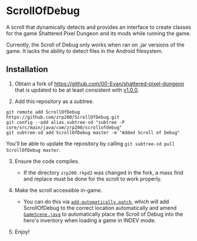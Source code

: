 # ScrollOfDebug
A scroll that dynamically detects and provides an interface to create classes for the game Shattered Pixel Dungeon and its mods while running the game.

Currently, the Scroll of Debug only works when ran on .jar versions of the game. It lacks the ability to detect files in the Android filesystem.

## Installation
1. Obtain a fork of <https://github.com/00-Evan/shattered-pixel-dungeon> that is updated to be at least consistent with [v1.0.0](https://github.com/00-Evan/shattered-pixel-dungeon/releases/tag/v1.0.0).

2. Add this repository as a subtree.
````shell
git remote add ScrollOfDebug https://github.com/zrp200/ScrollOfDebug.git
git config --add alias.subtree-sd "subtree -P core/src/main/java/com/zrp200/scrollofdebug"
git subtree-sd add ScrollOfDebug master -m "Added Scroll of Debug"
````
You'll be able to update the repository by calling `git subtree-sd pull ScrollOfDebug master`.

3. Ensure the code compiles.
    * If the directory `zrp200.rkpd2` was changed in the fork, a mass find and replace must be done for the scroll to work properly.

4. Make the scroll accessible in-game.
    * You can do this via [`add-automatically.patch`](https://github.com/Zrp200/ScrollOfDebug/blob/master/add-automatically.patch), which will add ScrollOfDebug to the correct location automatically and amend [`GameScene.java`](https://github.com/00-Evan/shattered-pixel-dungeon/blob/master/core/src/main/java/com/shatteredpixel/shatteredpixeldungeon/scenes/GameScene.java) to automatically place the Scroll of Debug into the hero's inventory when loading a game in INDEV mode.

5. Enjoy!
